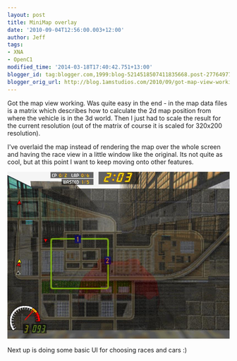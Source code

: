 ```yaml
---
layout: post
title: MiniMap overlay
date: '2010-09-04T12:56:00.003+12:00'
author: Jeff
tags:
- XNA
- OpenC1
modified_time: '2014-03-18T17:40:42.751+13:00'
blogger_id: tag:blogger.com,1999:blog-5214518507411835668.post-2776497703881275573
blogger_orig_url: http://blog.1amstudios.com/2010/09/got-map-view-working.html
---
```

Got the map view working. Was quite easy in the end - in the map data files is a matrix which describes how to calculate the 2d map position from where the vehicle is in the 3d world. Then I just had to scale the result for the current resolution (out of the matrix of course it is scaled for 320x200 resolution).

I've overlaid the map instead of rendering the map over the whole screen and having the race view in a little window like the original.  Its not quite as cool, but at this point I want to keep moving onto other features.

![](/img/blogger/clYR5DCarCs-ndump045.jpg)

Next up is doing some basic UI for choosing races and cars :)